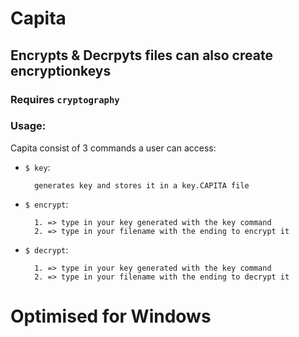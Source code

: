 # Capita
## Encrypts & Decrpyts files can also create encryptionkeys
### Requires `cryptography` 

### Usage:
Capita consist of 3 commands a user can access:
  - `$ key`:
    ```
      generates key and stores it in a key.CAPITA file
    ```
  - `$ encrypt`:
    ```
      1. => type in your key generated with the key command
      2. => type in your filename with the ending to encrypt it
    ```
  - `$ decrypt`:
    ```
      1. => type in your key generated with the key command
      2. => type in your filename with the ending to decrypt it
    ```
# Optimised for Windows
